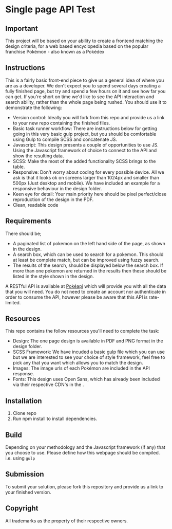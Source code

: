 Single page API Test
===

Important
---
This project will be based on your ability to create a frontend matching the design criteria, for a web based encyclopedia based on the popular franchise Pokémon - also known as a Pokédex 


Instructions
---
This is a fairly basic front-end piece to give us a general idea of where you are as a developer. 
We don't expect you to spend several days creating a fully finished page, but try and spend a few hours on it and 
see how far you can get. If you're short on time we'd like to see the API interaction and search ability, rather than 
the whole page being rushed. You should use it to demonstrate the following:

- Version control: Ideally you will fork from this repo and provide us a link to your new repo containing the finished files.
- Basic task runner workflow: There are instructions below for getting going in this very basic gulp project, but you should be comfortable using Gulp to compile SCSS and concatenate JS.
- Javascript: This design presents a couple of opportunities to use JS. Using the Javascript framework of choice to connect to the API and show the resulting data.
- SCSS: Make the most of the added functionality SCSS brings to the table.
- Responsive: Don't worry about coding for every possible device. All we ask is that it looks ok on screens larger than 1024px and smaller than 500px (Just desktop and mobile). 
We have included an example for a responsive behaviour in the design folder.
- Keen eye for detail: Your main priority here should be pixel perfect/close reproduction of the design in the PDF.
- Clean, readable code

Requirements
---

There should be;
- A paginated list of pokemon on the left hand side of the page, as shown in the design.
- A search box, which can be used to search for a pokemon. This should at least be complete match, but can be improved using fuzzy search.
- The results of the search, should be displayed below the search box. If more than one pokemon are returned in the results then these should be listed 
in the style shown in the design.

A RESTful API is available at [Pokéapi](https://pokeapi.co/) which will provide you with all the data that you will need. You do not need to create
an account nor authenticate in order to consume the API, however please be aware that this API is rate-limited.

Resources
---

This repo contains the follow resources you'll need to complete the task:

- Design: The one page design is available in PDF and PNG format in the design folder.
- SCSS Framework: We have incuded a basic gulp file which you can use but we are interested to see your choice of 
style framework, feel free to pick any that you want which allows you to match the design. 
- Images: The image urls of each Pokémon are included in the API response. 
- Fonts: This design uses Open Sans, which has already been included via their respective CDN's in the <head>.

Installation
---

1. Clone repo
2. Run npm install to install dependencies.


Build
---

Depending on your methodology and the Javascript framework (if any) that you choose to use. Please define how this webpage should be compiled.
i.e. using `gulp`

Submission
---
To submit your solution, please fork this repository and provide us a link to your finished version.

Copyright
---
All trademarks as the property of their respective owners.
